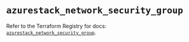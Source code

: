 # `azurestack_network_security_group`

Refer to the Terraform Registry for docs: [`azurestack_network_security_group`](https://registry.terraform.io/providers/hashicorp/azurestack/1.0.0/docs/resources/network_security_group).
